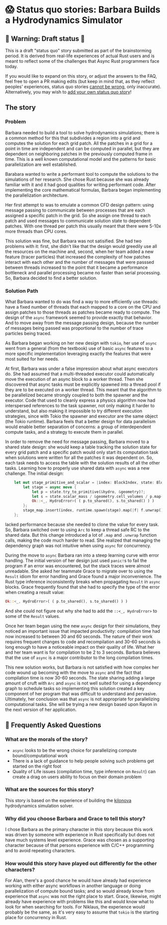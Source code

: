 # 😱 Status quo stories: Barbara Builds a Hydrodynamics Simulator

## 🚧 Warning: Draft status 🚧

This is a draft "status quo" story submitted as part of the brainstorming period. It is derived from real-life experiences of actual Rust users and is meant to reflect some of the challenges that Async Rust programmers face today. 

If you would like to expand on this story, or adjust the answers to the FAQ, feel free to open a PR making edits (but keep in mind that, as they reflect peoples' experiences, status quo stories [cannot be wrong], only inaccurate). Alternatively, you may wish to [add your own status quo story][htvsq]!

## The story
### Problem
Barbara needed to build a tool to solve hydrodynamics simulations; there is a common method for this that subdivides a region into a grid and computes the solution for each grid patch. All the patches in a grid for a point in time are independent and can be computed in parallel, but they are dependent on neighboring patches in the previously computed frame in time.  This is a well known computational model and the patterns for basic parallelization are well established.

Barabara wanted to write a performant tool to compute the solutions to the simulations of her research.  She chose Rust because she was already familiar with it and it had good qualities for writing performant code. After implementing the core mathematical formulas, Barbara began implementing the parallelization architecture. 

Her first attempt to was to emulate a common CFD design pattern: using message passing to communicate between processes that are each assigned a specific patch in the grid. So she assign one thread to each patch and used messages to communicate solution state to dependent patches.  With one thread per patch this usually meant that there were 5-10x more threads than CPU cores.

This solution was fine, but Barbara was not satisified.  She had two problems with it: first, she didn't like that the design would greedily use all the resources on the machine and, second, when her team added a new feature (tracer particles) that increased the complexity of how patches interact with each other and the number of messages that were passsed between threads increased to the point that it became a performance bottleneck and parallel processing became no faster than serial processing. So, Barbara decided to find a better solution.

### Solution Path
What Barbara wanted to do was find a way to more efficiently use threads: have a fixed number of threads that each mapped to a core on the CPU and assign patches to those threads as patches became ready to compute. The design of the `async` framework seemed to provide exactly that behavior. And to move away from the message passing design, because the number of messages being passed was proportional to the number of trace particles being traced.

As Barbara began working on her new design with `tokio`, her use of `async` went from a general (from the textbook) use of basic `async` features to a more specific implementation leveraging exactly the features that were most suited for her needs.

At first, Barbara was under a false impression about what async executors do. She had assumed that a multi-threaded executor could automatically move the execution of an async block to a worker thread. Then she discovered that async tasks must be explicitly spawned into a thread pool if they are to be executed on a worker thread. This meant that the algorithm to be parallelized became strongly coupled to both the spawner and the executor. Code that used to cleanly express a physics algorithm now had interspersed references to the task spawner, not only making it harder to understand, but also making it impossible to try different execution strategies, since with Tokio the spawner and executor are the same object (the Tokio runtime). Barbara feels that a better design for data parallelism would enable better separation of concerns: a group of interdependent compute tasks, and a strategy to execute them in parallel.

In order to remove the need for message passing, Barbara moved to a shared state design: she would keep a table tracking the solution state for every grid patch and a specific patch would only start its computation task when solutions were written for all the patches it was dependent on. So, each task needs to access the table with the solution results of all the other tasks. Learning how to properly use shared data with `async` was a new challenge. The initial design:

```rust
    let mut stage_primitive_and_scalar = |index: BlockIndex, state: BlockState<C>, hydro: H, geometry: GridGeometry| {
        let stage = async move {
            let p = state.try_to_primitive(&hydro, &geometry)?;
            let s = state.scalar_mass / &geometry.cell_volumes / p.map(P::lorentz_factor);
            Ok::<_, HydroError>( ( p.to_shared(), s.to_shared() ) )
        };
        stage_map.insert(index, runtime.spawn(stage).map(|f| f.unwrap()).shared());
    };
```
lacked performance because she needed to clone the value for every task.  So, Barbara switched over to using `Arc` to keep a thread safe RC to the shared data. But this change introduced a lot of `.map` and `.unwrap` function calls, making the code much harder to read. She realized that managing the dependency graph was not intuitive when using `async` for concurrency.

During the move to `async` Barbara ran into a steep learning curve with error handling. The initial version of her design just used `panic!`s to fail the program if an error was encountered, but the stack traces were almost unreadable. She asked her teammate Grace to migrate over to using the `Result` idiom for error handling and Grace found a major inconvenience. The Rust type inference inconsistently breaks when propagating `Result` in `async` blocks. Grace frequently found that she had to specify the type of the error when creating a result value:
```rust
Ok::<_, HydroError>( ( p.to_shared(), s.to_shared() ) )  
```
And she could not figure out why she had to add the `::<_, HydroError>` to some of the `Result` values.

Once her team began using the new `async` design for their simulations, they noticed an important issue that impacted productivity: compilation time had now increased to between 30 and 60 seconds. The nature of their work requires frequent changes to code and recompilation and 30-60 seconds is long enough to have a noticeable impact on their quality of life.  What her and her team want is for compilation to be 2 to 3 seconds. Barbara believes that the use of `async` is a major contributor to the long compilation times.

This new solution works, but Barbara is not satisfied with how complex her code wound up becoming with the move to `async` and the fact that compilation time is now 30-60 seconds.  The state sharing adding a large amount of cruft with `Arc` and `async` is not well suited for using a dependency graph to schedule tasks so implementing this solution created a key component of her program that was difficult to understand and pervasive. Ultimately, her conclusion was that `async` is not appropriate for parallelizing computational tasks. She will be trying a new design based upon Rayon in the next version of her application.

## 🤔 Frequently Asked Questions

### **What are the morals of the story?**
- `async` looks to be the wrong choice for parallelizing compute bound/computational work
- There is a lack of guidance to help people solving such problems get started on the right foot
- Quality of Life issues (compilation time, type inference on `Result`) can create a drag on users ability to focus on their domain problem

### **What are the sources for this story?**
This story is based on the experience of building the [kilonova](https://github.com/clemson-cal/app-kilonova) hydrodynamics simulation solver.

### **Why did you choose Barbara and Grace to tell this story?**
I chose Barbara as the primary character in this story because this work was driven by someone with experience in Rust specifically but does not have much systems level experience. Grace was chosen as a supporting character because of that persons experience with C/C++ programming and to avoid repeating characters.

### **How would this story have played out differently for the other characters?**
For Alan, there's a good chance he would have already had experience working with either async workflows in another language or doing parallelization of compute bound tasks; and so would already know from experience that `async` was not the right place to start.  Grace, likewise, might already have experience with problems like this and would know what to look for when searching for tools. For Niklaus, the experience would probably be the same, as it's very easy to assume that `tokio` is the starting place for concurrency in Rust.

[character]: ../characters.md
[status quo stories]: ./status_quo.md
[Alan]: ../characters/alan.md
[Grace]: ../characters/grace.md
[Niklaus]: ../characters/niklaus.md
[Barbara]: ../characters/barbara.md
[htvsq]: ../how_to_vision/status_quo.md
[cannot be wrong]: ../how_to_vision/comment.md#comment-to-understand-or-improve-not-to-negate-or-dissuade

